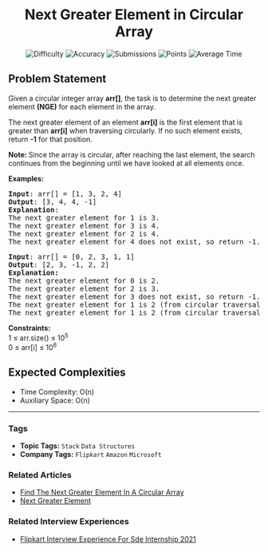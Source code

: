 <h1 align="center">Next Greater Element in Circular Array</h1>

<p align="center">
  <img alt="Difficulty" title="Difficulty" src="https://custom-icon-badges.demolab.com/badge/Difficulty: Medium-1F222E?style=for-the-badge&logoColor=white&logo=fire"/>
  <img alt="Accuracy" title="Accuracy" src="https://custom-icon-badges.demolab.com/badge/Accuracy: 56.97%25-1F222E?style=for-the-badge&logoColor=white&logo=target"/>
  <img alt="Submissions" title="Submissions" src="https://custom-icon-badges.demolab.com/badge/Submissions: 65K+-1F222E?style=for-the-badge&logoColor=white&logo=repo"/>
  <img alt="Points" title="Points" src="https://custom-icon-badges.demolab.com/badge/Points: 4-1F222E?style=for-the-badge&logoColor=white&logo=award"/>
  <img alt="Average Time" title="Average Time" src="https://custom-icon-badges.demolab.com/badge/Average%20Time: N/A-1F222E?style=for-the-badge&logoColor=white&logo=clock"/>
</p>

## Problem Statement

Given a circular integer array <b>arr[]</b>, the task is to determine the next greater element <b>(NGE)</b> for each element in the array.

The next greater element of an element <b>arr[i]</b> is the first element that is greater than <b>arr[i]</b> when traversing circularly. If no such element exists, return <b>-1</b> for that position.

<b>Note: </b>Since the array is circular, after reaching the last element, the search continues from the beginning until we have looked at all elements once.

<b>Examples: </b>

<pre><b>Input</b>: arr[] = [1, 3, 2, 4]
<b>Output</b>: [3, 4, 4, -1]
<b>Explanation</b>:<br>The next greater element for 1 is 3.
The next greater element for 3 is 4.
The next greater element for 2 is 4.
The next greater element for 4 does not exist, so return -1.</pre>

<pre><b>Input</b>: arr[] = [0, 2, 3, 1, 1]
<b>Output</b>: [2, 3, -1, 2, 2]
<b>Explanation:
</b>The next greater element for 0 is 2.
The next greater element for 2 is 3.
The next greater element for 3 does not exist, so return -1.
The next greater element for 1 is 2 (from circular traversal).
The next greater element for 1 is 2 (from circular traversal).</pre>

<b>Constraints:</b><br>1 ≤ arr.size() ≤ 10<sup>5</sup><sup><br></sup>0 ≤ arr[i] ≤ 10<sup>6</sup>

## Expected Complexities
- Time Complexity: O(n)
- Auxiliary Space: O(n)

<hr>

### Tags
- **Topic Tags:** `Stack` `Data Structures`
- **Company Tags:** `Flipkart` `Amazon` `Microsoft`

### Related Articles
- [Find The Next Greater Element In A Circular Array](https://www.geeksforgeeks.org/find-the-next-greater-element-in-a-circular-array/)
- [Next Greater Element](https://www.geeksforgeeks.org/next-greater-element/)

### Related Interview Experiences
- [Flipkart Interview Experience For Sde Internship 2021](https://www.geeksforgeeks.org/flipkart-interview-experience-for-sde-internship-2021/)
